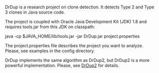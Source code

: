 DrDup is a research project on clone detection. It detects Type 2 and Type 3
clones in Java source code.

The project is coupled with Oracle Java Development Kit (JDK) 1.8 and requires 
tools.jar from this JDK on classpath:

java -cp $JAVA_HOME/lib/tools.jar -jar DrDup.jar project.properties

The project.properties file describes the project you want to analyze.
Please, see examples in the config directory.

DrDup implements the same algorithm as DrDup2, but DrDup2 is a more powerful implementation.
Please, see <a href="https://github.com/tronicek/DrDup2.git">DrDup2</a> for details.
